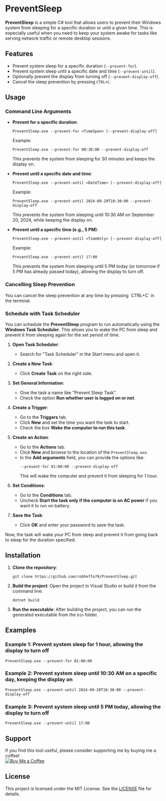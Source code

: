 
# PreventSleep

**PreventSleep** is a simple C# tool that allows users to prevent their Windows system from sleeping for a specific duration or until a given time. This is especially useful when you need to keep your system awake for tasks like serving network traffic or remote desktop sessions.

## Features

- Prevent system sleep for a specific duration (`--prevent-for`).
- Prevent system sleep until a specific date and time (`--prevent-until`).
- Optionally prevent the display from turning off (`--prevent-display-off`).
- Cancel the sleep prevention by pressing `CTRL+C`.

## Usage

### Command Line Arguments

- **Prevent for a specific duration**:
  ```
  PreventSleep.exe --prevent-for <TimeSpan> [--prevent-display-off]
  ```

  Example:
  ```
  PreventSleep.exe --prevent-for 00:30:00 --prevent-display-off
  ```
  This prevents the system from sleeping for 30 minutes and keeps the display on.

- **Prevent until a specific date and time**:
  ```
  PreventSleep.exe --prevent-until <DateTime> [--prevent-display-off]
  ```

  Example:
  ```
  PreventSleep.exe --prevent-until 2024-09-20T10:30:00 --prevent-display-off
  ```
  This prevents the system from sleeping until 10:30 AM on September 20, 2024, while keeping the display on.

- **Prevent until a specific time (e.g., 5 PM)**:
  ```
  PreventSleep.exe --prevent-until <TimeOnly> [--prevent-display-off]
  ```

  Example:
  ```
  PreventSleep.exe --prevent-until 17:00
  ```
  This prevents the system from sleeping until 5 PM today (or tomorrow if 5 PM has already passed today), allowing the display to turn off.

### Cancelling Sleep Prevention

You can cancel the sleep prevention at any time by pressing \`CTRL+C\` in the terminal.

### Schedule with Task Scheduler

You can schedule the **PreventSleep** program to run automatically using the **Windows Task Scheduler**. This allows you to wake the PC from sleep and prevent it from sleeping again for the set period of time.

1. **Open Task Scheduler**:
   - Search for "Task Scheduler" in the Start menu and open it.

2. **Create a New Task**:
   - Click **Create Task** on the right side.

3. **Set General Information**:
   - Give the task a name like "Prevent Sleep Task".
   - Check the option **Run whether user is logged on or not**.

4. **Create a Trigger**:
   - Go to the **Triggers** tab.
   - Click **New** and set the time you want the task to start.
   - Check the box **Wake the computer to run this task**.

5. **Create an Action**:
   - Go to the **Actions** tab.
   - Click **New** and browse to the location of the `PreventSleep.exe`.
   - In the **Add arguments** field, you can provide the options like:
     ```
     --prevent-for 01:00:00 --prevent-display-off
     ```
     This will wake the computer and prevent it from sleeping for 1 hour.

6. **Set Conditions**:
   - Go to the **Conditions** tab.
   - Uncheck **Start the task only if the computer is on AC power** if you want it to run on battery.

7. **Save the Task**:
   - Click **OK** and enter your password to save the task.

Now, the task will wake your PC from sleep and prevent it from going back to sleep for the duration specified.

## Installation

1. **Clone the repository**:
   ```
   git clone https://github.com/robheffo79/PreventSleep.git
   ```

2. **Build the project**:
   Open the project in Visual Studio or build it from the command line:
   ```
   dotnet build
   ```

3. **Run the executable**:
   After building the project, you can run the generated executable from the `bin` folder.

## Examples

### Example 1: Prevent system sleep for 1 hour, allowing the display to turn off
```
PreventSleep.exe --prevent-for 01:00:00
```

### Example 2: Prevent system sleep until 10:30 AM on a specific day, keeping the display on
```
PreventSleep.exe --prevent-until 2024-09-20T10:30:00 --prevent-display-off
```

### Example 3: Prevent system sleep until 5 PM today, allowing the display to turn off
```
PreventSleep.exe --prevent-until 17:00
```

## Support

If you find this tool useful, please consider supporting me by buying me a coffee!  
[![Buy Me a Coffee](https://img.shields.io/badge/Buy%20Me%20a%20Coffee-%23FFDD00.svg?style=flat&logo=buy-me-a-coffee&logoColor=black)](https://buymeacoffee.com/robheffo)

## License

This project is licensed under the MIT License. See the [LICENSE](LICENSE.md) file for details.
